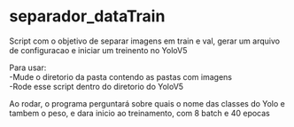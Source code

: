 # separador_dataTrain
Script com o objetivo de separar imagens em train e val, gerar um arquivo de configuracao e iniciar um treinento no YoloV5

Para usar:<br>
-Mude o diretorio da pasta contendo as pastas com imagens<br>
-Rode esse script dentro do diretorio do YoloV5

Ao rodar, o programa perguntará sobre quais o nome das classes do Yolo e tambem o peso, e dara inicio ao treinamento, com 8 batch e 40 epocas
